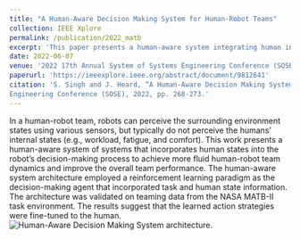 ```yaml
---
title: "A Human-Aware Decision Making System for Human-Robot Teams"
collection: IEEE Xplore
permalink: /publication/2022_matb
excerpt: 'This paper presents a human-aware system integrating human internal states such as workload into robot decision-making using reinforcement learning, validated on NASA MATB-II data to enhance human-robot team dynamics and performance.'
date: 2022-06-07
venue: '2022 17th Annual System of Systems Engineering Conference (SOSE)'
paperurl: 'https://ieeexplore.ieee.org/abstract/document/9812641'
citation: 'S. Singh and J. Heard, “A Human-Aware Decision Making System for Human-Robot Teams,” 2022 17th Annual System of Systems
Engineering Conference (SOSE), 2022, pp. 268-273.'
---
```

In a human-robot team, robots can perceive the surrounding environment states using various sensors, but typically do not perceive the humans’ internal states (e.g., workload, fatigue, and comfort). This work presents a human-aware system of systems that incorporates human states into the robot’s decision-making process to achieve more fluid human-robot team dynamics and improve the overall team performance. The human-aware system architecture employed a reinforcement learning paradigm as the decision-making agent that incorporated task and human state information. The architecture was validated on teaming data from the NASA MATB-II task environment. The results suggest that the learned action strategies were fine-tuned to the human.
![Human-Aware Decision Making System architecture.](\../images/RLagents.png)
